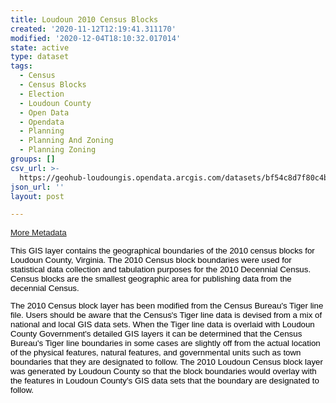 ```yaml
---
title: Loudoun 2010 Census Blocks
created: '2020-11-12T12:19:41.311170'
modified: '2020-12-04T18:10:32.017014'
state: active
type: dataset
tags:
  - Census
  - Census Blocks
  - Election
  - Loudoun County
  - Open Data
  - Opendata
  - Planning
  - Planning And Zoning
  - Planning Zoning
groups: []
csv_url: >-
  https://geohub-loudoungis.opendata.arcgis.com/datasets/bf54c8d7f80c4bb481a38b226c29e256_4.csv?outSR=%7B%22latestWkid%22%3A2924%2C%22wkid%22%3A2924%7D
json_url: ''
layout: post

---
```

<p style='color: rgb(0, 0, 0); font-family: Arial; font-size: 13.3333px;'><a href='https://logis.loudoun.gov/metadata/Recreated%20census%20blocks%20(2010).htm' target='_blank'>More Metadata</a><br /></p><p style='color: rgb(0, 0, 0); font-family: Arial; font-size: 13.3333px;'>This GIS layer contains the geographical boundaries of the 2010 census blocks for Loudoun County, Virginia. The 2010 Census block boundaries were used for statistical data collection and tabulation purposes for the 2010 Decennial Census. Census blocks are the smallest geographic area for publishing data from the decennial Census.</p><p style='color: rgb(0, 0, 0); font-family: Arial; font-size: 13.3333px;'>The 2010 Census block layer has been modified from the Census Bureau's Tiger line file. Users should be aware that the Census's Tiger line data is devised from a mix of national and local GIS data sets. When the Tiger line data is overlaid with Loudoun County Government's detailed GIS layers it can be determined that the Census Bureau's Tiger line boundaries in some cases are slightly off from the actual location of the physical features, natural features, and governmental units such as town boundaries that they are designated to follow. The 2010 Loudoun Census block layer was generated by Loudoun County so that the block boundaries would overlay with the features in Loudoun County's GIS data sets that the boundary are designated to follow.</p>
